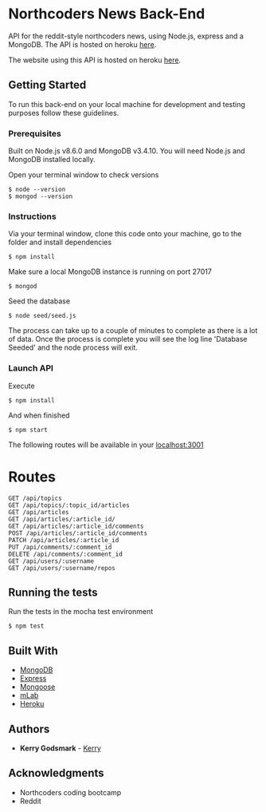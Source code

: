 # Northcoders News Back-End

API for the reddit-style northcoders news, using Node.js, express and a MongoDB. The API is hosted on heroku [here](https://godsmark-news.herokuapp.com/).

The website using this API is hosted on heroku [here](https://read-godsmark-news.herokuapp.com/).

## Getting Started

To run this back-end on your local machine for development and testing purposes follow these guidelines.


### Prerequisites

Built on Node.js v8.6.0 and MongoDB v3.4.10. You will need Node.js and MongoDB installed locally.

Open your terminal window to check versions
```
$ node --version
$ mongod --version
```

### Instructions

Via your terminal window, clone this code onto your machine, go to the folder and install dependencies
```
$ npm install
```

Make sure a local MongoDB instance is running on port 27017
```
$ mongod
```

Seed the database
```
$ node seed/seed.js
```

The process can take up to a couple of minutes to complete as there is a lot of data.
Once the process is complete you will see the log line 'Database Seeded' and the node process will exit.


### Launch API

Execute
```
$ npm install
```

And when finished

```
$ npm start
```

The following routes will be available in your [localhost:3001](http://localhost:3001/api/articles)

# Routes
```
GET /api/topics
GET /api/topics/:topic_id/articles
GET /api/articles
GET /api/articles/:article_id/
GET /api/articles/:article_id/comments
POST /api/articles/:article_id/comments
PATCH /api/articles/:article_id
PUT /api/comments/:comment_id
DELETE /api/comments/:comment_id
GET /api/users/:username
GET /api/users/:username/repos
```

## Running the tests

Run the tests in the mocha test environment
```
$ npm test
```

## Built With

* [MongoDB](www.mongodb.com)
* [Express](https://expressjs.com/)
* [Mongoose](http://mongoosejs.com/)
* [mLab](https://mlab.com/welcome/)
* [Heroku](https://heroku.com)

## Authors

* **Kerry Godsmark** - [Kerry](https://github.com/kgodsmark)


## Acknowledgments

* Northcoders coding bootcamp
* Reddit

